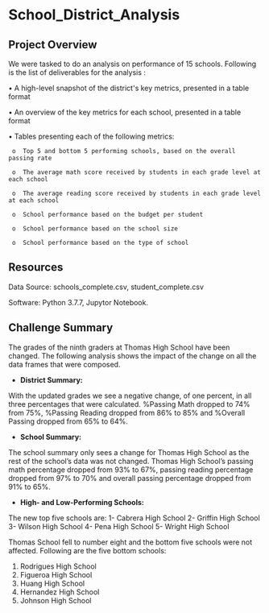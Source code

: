 # School_District_Analysis
## Project Overview
We were tasked to do an analysis on performance of 15 schools. Following is the list of deliverables for the analysis :

  •	A high-level snapshot of the district's key metrics, presented in a table format
  
  •	An overview of the key metrics for each school, presented in a table format
  
  •	Tables presenting each of the following metrics:  
   
     o	Top 5 and bottom 5 performing schools, based on the overall passing rate

     o	The average math score received by students in each grade level at each school

     o	The average reading score received by students in each grade level at each school

     o	School performance based on the budget per student

     o	School performance based on the school size 

     o	School performance based on the type of school

## Resources

Data Source: schools_complete.csv, student_complete.csv

Software: Python 3.7.7, Jupytor Notebook.

## Challenge Summary
The grades of the ninth graders at Thomas High School have been changed. The following analysis shows the impact of the change on all the data frames that were composed. 
-	**District Summary:**

With the updated grades we see a negative change, of one percent, in all three percentages that were calculated. %Passing Math dropped to 74% from 75%, %Passing Reading dropped from 86% to 85% and %Overall Passing dropped from 65% to 64%. 
 
-	**School Summary:**

  The school summary only sees a change for Thomas High School as the rest of the school’s data was not changed. 
  Thomas High School’s passing math percentage dropped from 93% to 67%, passing reading percentage dropped from 97% to 70% and overall     passing percentage dropped from 91% to 65%.
 
-	**High- and Low-Performing Schools:**

  The new top five schools are:
  1-	Cabrera High School
  2-	Griffin High School
  3-	Wilson High School
  4-	Pena High School
  5-	Wright High School

  Thomas School fell to number eight and the bottom five schools were not affected. Following are the five bottom schools:

  1.	Rodrigues High School
  2.	Figueroa High School
  3.	Huang High School
  4.	Hernandez High School
  5.	Johnson High School

